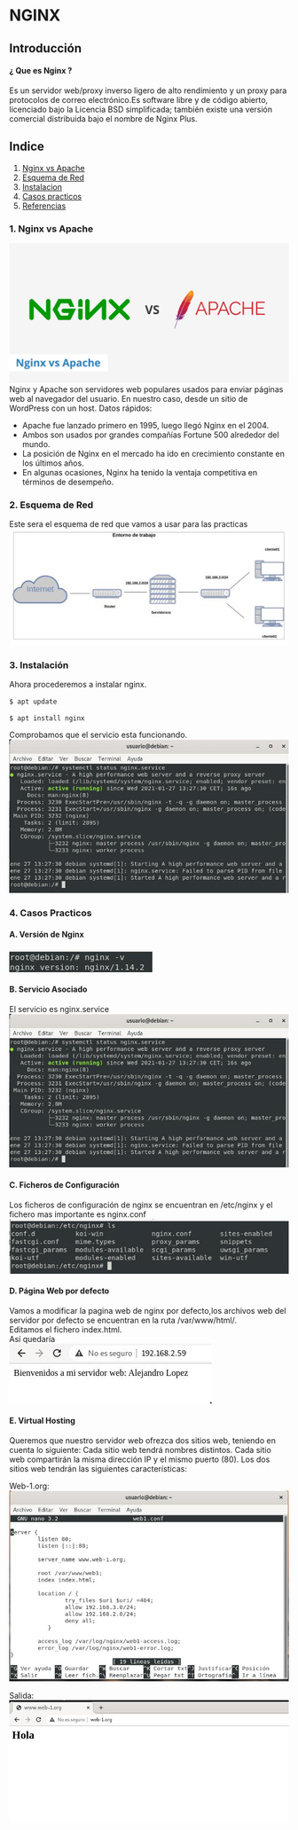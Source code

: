 # NGINX
## Introducción
#### ¿ Que es Nginx ?
Es un servidor web/proxy inverso ligero de alto rendimiento y un proxy para protocolos de correo electrónico.Es software libre y de código abierto, licenciado bajo la Licencia BSD simplificada; también existe una versión comercial distribuida bajo el nombre de Nginx Plus.
## Indice
1. [Nginx vs Apache](#comparativa)
2. [Esquema de Red](#esquema)
3. [Instalacion](#instalacion)
4. [Casos practicos](#practicas)
5. [Referencias](#referencias)
<a name="comparativa"></a>
### 1. Nginx vs Apache
![imagen](imagenes/comparativa.jpg)
Nginx y Apache son servidores web populares usados para enviar páginas web al navegador del usuario. En nuestro caso, desde un sitio de WordPress con un host. Datos rápidos:

- Apache fue lanzado primero en 1995, luego llegó Nginx en el 2004.
- Ambos son usados por grandes compañías Fortune 500 alrededor del mundo.
- La posición de Nginx en el mercado ha ido en crecimiento constante en los últimos años.
- En algunas ocasiones, Nginx ha tenido la ventaja competitiva en términos de desempeño.
<a name="esquema"></a>
### 2. Esquema de Red
Este sera el esquema de red que vamos a usar para las practicas  
![imagen](imagenes/esquema.jpg)  
<a name="instalacion"></a>
### 3. Instalación
Ahora procederemos a instalar nginx.

```
$ apt update
```
```
$ apt install nginx
```
Comprobamos que el servicio esta funcionando.  
![imagen](imagenes/status.jpg)  

<a name="practicas"></a>
### 4. Casos Practicos
#### A. Versión de Nginx  
![imagen](imagenes/version.jpg)
#### B. Servicio Asociado
El servicio es nginx.service  
![imagen](imagenes/status.jpg)
#### C. Ficheros de Configuración
Los ficheros de configuración de nginx se encuentran en /etc/nginx y el fichero mas importante es nginx.conf  
![imagen](imagenes/nginx.conf.jpg)  
#### D. Página Web por defecto  
Vamos a modificar la pagina web de nginx por defecto,los archivos web del servidor por defecto se encuentran en la ruta /var/www/html/.  
Editamos el fichero index.html.  
Así quedaría  
![imagen](imagenes/pagina.jpg) 
#### E. Virtual Hosting
Queremos que nuestro servidor web ofrezca dos sitios web, teniendo en cuenta lo siguiente:
Cada sitio web tendrá nombres distintos.
Cada sitio web compartirán la misma dirección IP y el mismo puerto (80).
Los dos sitios web tendrán las siguientes características:

Web-1.org:
![imagen](imagenes/web-1.jpg)

Salida:
![imagen](imagenes/1.jpg)


